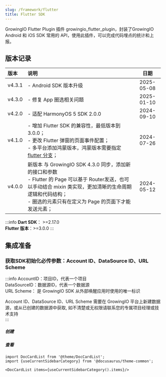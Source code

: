```yaml
---
slug: /framework/flutter
title: Flutter SDK
---
```


GrowingIO Flutter Plugin 插件 growingio_flutter_plugin，封装了GrowingIO Android 和 iOS SDK 常用的 API，使用此插件，可以完成代码埋点的统计和上报。


## 版本记录

|    版本    | 说明 |  日期  |
| :-----  | :-----   | :----:  |
| v4.3.1 | - Android SDK 版本升级 | 2025-05-08 |
| v4.3.0 | - 修复 App 圈选相关问题 | 2025-01-10 |
| v4.2.0 | - 适配 HarmonyOS 5 SDK 2.0.0 | 2024-09-10 |
| v4.1.0 | - 增加 Flutter SDK 的兼容性，最低版本到 3.0.0；<br/>- 更改 Flutter 弹窗的页面事件配置；<br/>- 多平台添加鸿蒙版本，鸿蒙版本需要指定 [flutter 分支](https://gitee.com/openharmony-sig/flutter_flutter/tree/dev/)；| 2024-07-26 |
| v4.0.0 | 新版本 与 GrowingIO SDK 4.3.0 同步，添加新的接口和参数<br/>- Flutter 的 Page 可以基于 Router发送，也可以手动结合 mixin 类实现，更加清晰的生命周期逻辑和代码结构；<br/>- 圈选的元素只有在定义为 Page 的页面下才能发送元素； | 2024-05-12 |

:::info
**Dart SDK**： >=2.17.0<br/>
**Flutter 版本**：>=3.0.0
:::

## 集成准备
### 获取SDK初始化必传参数：Account ID、DataSource ID、URL Scheme
:::info
AccountID：项目ID，代表一个项目<br/>
DataSourceID：数据源ID，代表一个数据源<br/>
URL Scheme： 是 GrowingIO SDK 从外部唤醒应用时使用的唯一标识<br/>


Account ID、DataSource ID、URL Scheme 需要在 GrowingIO 平台上新建数据源，或从已创建的数据源中获取, 如不清楚或无权限请联系您的专属项目经理或技术支持<br/>
:::
##### 创建
<ImageLoader path="img/common/createapplication" />

##### 查看
<ImageLoader path="img/common/showappdatasourceid" />


```mdx-code-block
import DocCardList from '@theme/DocCardList';
import {useCurrentSidebarCategory} from '@docusaurus/theme-common';

<DocCardList items={useCurrentSidebarCategory().items}/>
```

